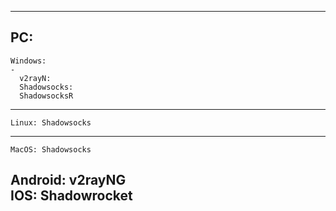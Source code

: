 -----
PC:
  ---
    Windows:
    -
      v2rayN:
      Shadowsocks:
      ShadowsocksR
  ---
    Linux: Shadowsocks
  ---
    MacOS: Shadowsocks
Android: v2rayNG  
IOS: Shadowrocket  
-----

